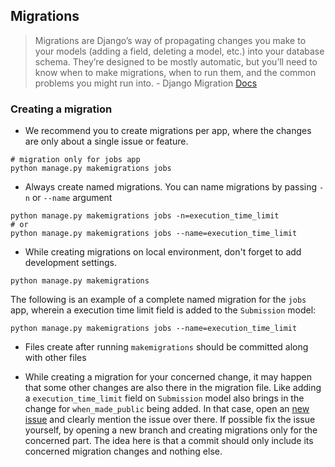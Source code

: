 ## Migrations

> Migrations are Django’s way of propagating changes you make to your models (adding a field, deleting a model, etc.) into your database schema. They’re designed to be mostly automatic, but you’ll need to know when to make migrations, when to run them, and the common problems you might run into.
    - Django Migration [Docs](https://docs.djangoproject.com/en/1.10/topics/migrations/#module-django.db.migrations)


### Creating a migration

* We recommend you to create migrations per app, where the changes are only about a single issue or feature.

```
# migration only for jobs app
python manage.py makemigrations jobs
```

* Always create named migrations. You can name migrations by passing `-n` or `--name` argument

```
python manage.py makemigrations jobs -n=execution_time_limit
# or
python manage.py makemigrations jobs --name=execution_time_limit
```

* While creating migrations on local environment, don't forget to add development settings.

```
python manage.py makemigrations
```

The following is an example of a complete named migration for the `jobs` app, wherein a execution time limit field is added to the `Submission` model:

```
python manage.py makemigrations jobs --name=execution_time_limit
```

* Files create after running `makemigrations` should be committed along with other files

* While creating a migration for your concerned change, it may happen that some other changes are also there in the migration file. Like adding a `execution_time_limit` field on `Submission` model also brings in the change for `when_made_public` being added. In that case, open an [new issue](https://github.com/Cloud-CV/EvalAI/issues/new) and clearly mention the issue over there. If possible fix the issue yourself, by opening a new branch and creating migrations only for the concerned part. The idea here is that a commit should only include its concerned migration changes and nothing else.
